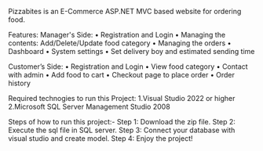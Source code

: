 Pizzabites is an E-Commerce ASP.NET MVC based website for ordering food.

Features:
Manager's Side:
• Registration and Login 
• Managing the contents: Add/Delete/Update food category 
• Managing the orders
• Dashboard
• System settings
• Set delivery boy and estimated sending time

Customer’s Side: 
• Registration and Login 
• View food category
• Contact with admin
• Add food to cart 
• Checkout page to place order 
• Order history

Required technogies to run this Project:
1.Visual Studio 2022 or higher
2.Microsoft SQL Server Management Studio 2008

Steps of how to run this project:-
Step 1: Download the zip file.
Step 2: Execute the sql file in SQL server.
Step 3: Connect your database with visual studio and create model.
Step 4: Enjoy the project!
